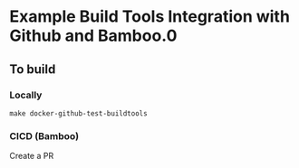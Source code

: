 # Example Build Tools Integration with Github and Bamboo.0
## To build
### Locally
`make docker-github-test-buildtools`
### CICD (Bamboo)
Create a PR
